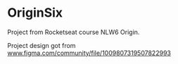 # OriginSix
Project from Rocketseat course NLW6 Origin.

Project design got from www.figma.com/community/file/1009807319507822993
